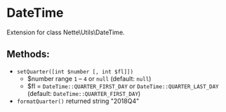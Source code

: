 DateTime
========

Extension for class Nette\Utils\DateTime.

Methods:
--------
- `setQuarter([int $number [, int $fl]])`
	- $number range `1` – `4` or `null` (default: `null`)
	- $fl = `DateTime::QUARTER_FIRST_DAY` or `DateTime::QUARTER_LAST_DAY` (default: `DateTime::QUARTER_FIRST_DAY`)
- `formatQuarter()` returned string "2018Q4"